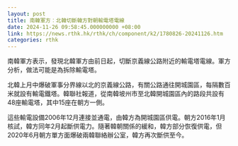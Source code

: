 ```yaml
---
layout: post
title: 南韓軍方︰北韓切斷韓方對朝輸電塔電線
date: 2024-11-26 09:58:45.000000000 +08:00
link: https://news.rthk.hk/rthk/ch/component/k2/1780826-20241126.htm
categories: rthk
---
```


南韓軍方表示，發現北韓軍方由前日起，切斷京義線公路附近的輸電塔電線。軍方分析，做法可能是為拆除輸電塔。

北韓上月中爆破軍事分界線以北的京義線公路，有關公路通往開城園區，每隔數百米就設有輸電鐵塔。韓聯社報道，從南韓坡州市至北韓開城園區內的路段共設有48座輸電塔，其中15座在朝方一側。

這些輸電設備2006年12月連接並通電，由韓方為開城園區供電。朝方2016年1月核試，韓方同年2月起斷供電力。隨著韓朝關係的緩和，韓方部分恢復供電，但2020年6月朝方單方面爆破兩韓聯絡辦公室，韓方再次斷供至今。
